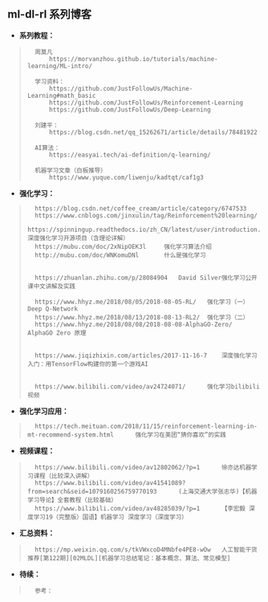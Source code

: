 ## ml-dl-rl 系列博客
- **系列教程：**
>       周莫凡
>           https://morvanzhou.github.io/tutorials/machine-learning/ML-intro/
>
>       学习资料：
>           https://github.com/JustFollowUs/Machine-Learning#math_basic
>           https://github.com/JustFollowUs/Reinforcement-Learning
>           https://github.com/JustFollowUs/Deep-Learning
>
>       刘建平：
>           https://blog.csdn.net/qq_15262671/article/details/78481922
>
>       AI算法：
>           https://easyai.tech/ai-definition/q-learning/
>
>       机器学习文章（白板推导）
>           https://www.yuque.com/liwenju/kadtqt/caf1g3
>

- **强化学习：**
>       https://blog.csdn.net/coffee_cream/article/category/6747533
>       https://www.cnblogs.com/jinxulin/tag/Reinforcement%20learning/
>       https://spinningup.readthedocs.io/zh_CN/latest/user/introduction.html   深度强化学习开源项目（含理论详解）
>       https://mubu.com/doc/2xNipOEK3l     强化学习算法介绍
>       http://mubu.com/doc/WNKomuDNl       什么是强化学习
>
>
>       https://zhuanlan.zhihu.com/p/28084904   David Silver强化学习公开课中文讲解及实践
>
>       https://www.hhyz.me/2018/08/05/2018-08-05-RL/   强化学习（一）Deep Q-Network
>       https://www.hhyz.me/2018/08/13/2018-08-13-RL2/  强化学习（二）
>       https://www.hhyz.me/2018/08/08/2018-08-08-AlphaGO-Zero/     AlphaGO Zero 原理
>
>
>       https://www.jiqizhixin.com/articles/2017-11-16-7    深度强化学习入门：用TensorFlow构建你的第一个游戏AI
>
>
>       https://www.bilibili.com/video/av24724071/      强化学习bilibili视频
>
>
>

- **强化学习应用：**
>       https://tech.meituan.com/2018/11/15/reinforcement-learning-in-mt-recommend-system.html      强化学习在美团“猜你喜欢”的实践
>

- **视频课程：**
>       https://www.bilibili.com/video/av12802062/?p=1      徐亦达机器学习课程（比较深入讲解）
>       https://www.bilibili.com/video/av41541089?from=search&seid=1079160256759770193      (上海交通大学张志华)【机器学习导论】全套教程（比较基础）
>       https://www.bilibili.com/video/av48285039/?p=1      【李宏毅 深度学习19（完整版）国语】机器学习 深度学习（深度学习）
>
>

- **汇总资料：**
>       https://mp.weixin.qq.com/s/tkVWxcoD4MNbfe4PE8-wOw   人工智能干货推荐[第122期][02MLDL][机器学习总结笔记：基本概念、算法、常见模型]
>
>
>
>
>
>
>
>
>

- **待续：**
>       参考：
>
>
>
>
>
>
>
>
>
>
>
>
>
>
>
